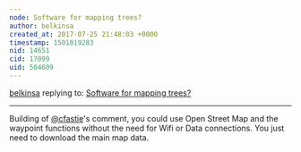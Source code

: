 ```yaml
---
node: Software for mapping trees?
author: belkinsa
created_at: 2017-07-25 21:48:03 +0000
timestamp: 1501019283
nid: 14651
cid: 17099
uid: 504609
---
```




[belkinsa](../profile/belkinsa) replying to: [Software for mapping trees?](../notes/icarito/07-14-2017/software-for-mapping-trees)

----
Building of [@cfastie](/profile/cfastie)'s comment, you could use Open Street Map and the waypoint functions without the need for Wifi or Data connections.  You just need to download the main map data.